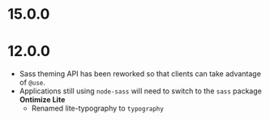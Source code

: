 # 15.0.0

# 12.0.0
* Sass theming API has been reworked so that clients can take advantage of `@use`.
* Applications still using `node-sass` will need to switch to the `sass` package
**Ontimize Lite**
  * Renamed lite-typography to `typography`